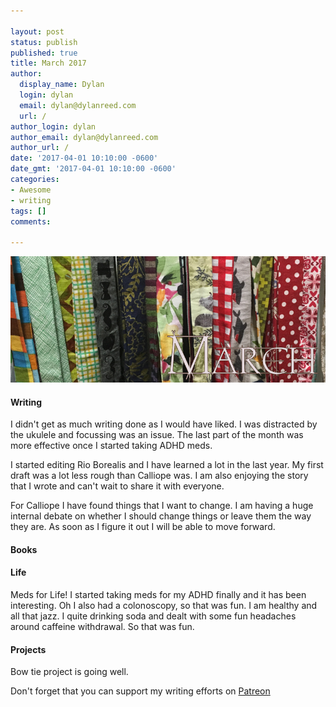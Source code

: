 ```yaml
---

layout: post
status: publish
published: true
title: March 2017
author:
  display_name: Dylan
  login: dylan
  email: dylan@dylanreed.com
  url: /
author_login: dylan
author_email: dylan@dylanreed.com
author_url: /
date: '2017-04-01 10:10:00 -0600'
date_gmt: '2017-04-01 10:10:00 -0600'
categories:
- Awesome
- writing
tags: []
comments:

---
```

![Ramona on her yellow footstool.](https://raw.githubusercontent.com/dylanreed/dylan.blog/gh-pages/images/monthly-blog/march.jpg)

<h4>Writing</h4>
I didn't get as much writing done as I would have liked. I was distracted by the ukulele and focussing was an issue. The last part of the month was more effective once I started taking ADHD meds. 

I started editing Rio Borealis and I have learned a lot in the last year. My first draft was a lot less rough than Calliope was. I am also enjoying the story that I wrote and can't wait to share it with everyone. 

For Calliope I have found things that I want to change. I am having a huge internal debate on whether I should change things or leave them the way they are. As soon as I figure it out I will be able to move forward. 

<h4>Books</h4>


<h4>Life</h4>
Meds for Life! I started taking meds for my ADHD finally and it has been interesting. Oh I also had a colonoscopy, so that was fun. I am healthy and all that jazz. I quite drinking soda and dealt with some fun headaches around caffeine withdrawal. So that was fun. 

<h4>Projects</h4>
Bow tie project is going well. 



Don't forget that you can support my writing efforts on [Patreon](https://www.patreon.com/dylanreed)